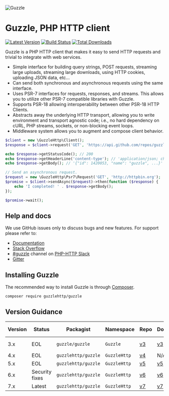 ![Guzzle](.github/logo.png?raw=true)

# Guzzle, PHP HTTP client

[![Latest Version](https://img.shields.io/github/release/guzzle/guzzle.svg?style=flat-square)](https://github.com/guzzle/guzzle/releases)
[![Build Status](https://img.shields.io/github/workflow/status/guzzle/guzzle/CI?label=ci%20build&style=flat-square)](https://github.com/guzzle/guzzle/actions?query=workflow%3ACI)
[![Total Downloads](https://img.shields.io/packagist/dt/guzzlehttp/guzzle.svg?style=flat-square)](https://packagist.org/packages/guzzlehttp/guzzle)

Guzzle is a PHP HTTP client that makes it easy to send HTTP requests and trivial to integrate with web services.

- Simple interface for building query strings, POST requests, streaming large uploads, streaming large downloads, using
  HTTP cookies, uploading JSON data, etc...
- Can send both synchronous and asynchronous requests using the same interface.
- Uses PSR-7 interfaces for requests, responses, and streams. This allows you to utilize other PSR-7 compatible
  libraries with Guzzle.
- Supports PSR-18 allowing interoperability between other PSR-18 HTTP Clients.
- Abstracts away the underlying HTTP transport, allowing you to write environment and transport agnostic code; i.e., no
  hard dependency on cURL, PHP streams, sockets, or non-blocking event loops.
- Middleware system allows you to augment and compose client behavior.

```php
$client = new \GuzzleHttp\Client();
$response = $client->request('GET', 'https://api.github.com/repos/guzzle/guzzle');

echo $response->getStatusCode(); // 200
echo $response->getHeaderLine('content-type'); // 'application/json; charset=utf8'
echo $response->getBody(); // '{"id": 1420053, "name": "guzzle", ...}'

// Send an asynchronous request.
$request = new \GuzzleHttp\Psr7\Request('GET', 'http://httpbin.org');
$promise = $client->sendAsync($request)->then(function ($response) {
    echo 'I completed! ' . $response->getBody();
});

$promise->wait();
```

## Help and docs

We use GitHub issues only to discuss bugs and new features. For support please refer to:

- [Documentation](http://guzzlephp.org/)
- [Stack Overflow](http://stackoverflow.com/questions/tagged/guzzle)
- [#guzzle](https://app.slack.com/client/T0D2S9JCT/CE6UAAKL4) channel on [PHP-HTTP Slack](http://slack.httplug.io/)
- [Gitter](https://gitter.im/guzzle/guzzle)

## Installing Guzzle

The recommended way to install Guzzle is through
[Composer](https://getcomposer.org/).

```bash
composer require guzzlehttp/guzzle
```

## Version Guidance

| Version | Status     | Packagist           | Namespace    | Repo                | Docs                | PSR-7 | PHP Version |
|---------|------------|---------------------|--------------|---------------------|---------------------|-------|-------------|
| 3.x     | EOL        | `guzzle/guzzle`     | `Guzzle`     | [v3][guzzle-3-repo] | [v3][guzzle-3-docs] | No    | > = 5.3.3    |
| 4.x     | EOL        | `guzzlehttp/guzzle` | `GuzzleHttp` | [v4][guzzle-4-repo] | N/A                 | No    | > = 5.4      |
| 5.x     | EOL        | `guzzlehttp/guzzle` | `GuzzleHttp` | [v5][guzzle-5-repo] | [v5][guzzle-5-docs] | No    | > = 5.4      |
| 6.x     | Security fixes | `guzzlehttp/guzzle` | `GuzzleHttp` | [v6][guzzle-6-repo] | [v6][guzzle-6-docs] | Yes   | > = 5.5      |
| 7.x     | Latest     | `guzzlehttp/guzzle` | `GuzzleHttp` | [v7][guzzle-7-repo] | [v7][guzzle-7-docs] | Yes   | > = 7.2      |

[guzzle-3-repo]: https://github.com/guzzle/guzzle3

[guzzle-4-repo]: https://github.com/guzzle/guzzle/tree/4.x

[guzzle-5-repo]: https://github.com/guzzle/guzzle/tree/5.3

[guzzle-6-repo]: https://github.com/guzzle/guzzle/tree/6.5

[guzzle-7-repo]: https://github.com/guzzle/guzzle

[guzzle-3-docs]: http://guzzle3.readthedocs.org

[guzzle-5-docs]: http://docs.guzzlephp.org/en/5.3/

[guzzle-6-docs]: http://docs.guzzlephp.org/en/6.5/

[guzzle-7-docs]: http://docs.guzzlephp.org/en/latest/
